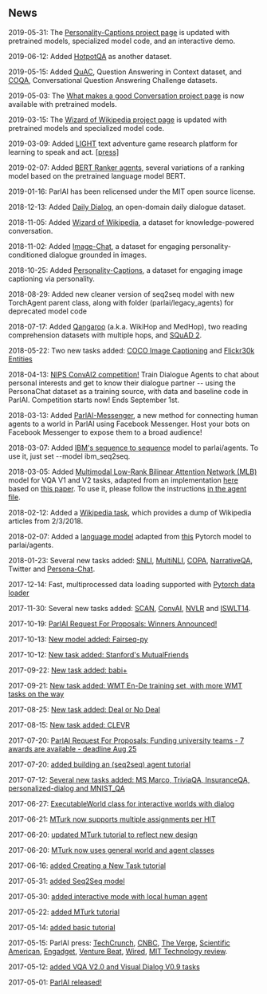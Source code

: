 ## News
2019-05-31: The [Personality-Captions project page](http://parl.ai/projects/personality_captions/) is updated with pretrained models, specialized model code, and an interactive demo.

2019-06-12: Added [HotpotQA](https://github.com/facebookresearch/ParlAI/tree/master/parlai/tasks/quac) as another dataset.

2019-05-15: Added [QuAC](https://github.com/facebookresearch/ParlAI/tree/master/parlai/tasks/quac), Question Answering in Context dataset, and [COQA](https://github.com/facebookresearch/ParlAI/tree/master/parlai/tasks/coqa), Conversational Question Answering Challenge datasets.

2019-05-03: The [What makes a good Conversation project page](https://parl.ai/projects/controllable_dialogue/) is now available with pretrained models.

2019-03-15: The [Wizard of Wikipedia project page](http://parl.ai/projects/wizard_of_wikipedia/) is updated with pretrained models and specialized model code.

2019-03-09: Added [LIGHT](http://parl.ai/projects/light) text adventure game research platform for learning to speak and act. [[press]](https://venturebeat.com/2019/03/08/facebook-ai-researchers-create-a-text-based-adventure-to-study-how-ai-speak-and-act/)

2019-02-07: Added [BERT Ranker agents](https://github.com/facebookresearch/ParlAI/tree/master/parlai/agents/bert_ranker), several variations of a ranking model based on the pretrained language model BERT.

2019-01-16: ParlAI has been relicensed under the MIT open source license.

2018-12-13: Added [Daily Dialog](https://github.com/facebookresearch/ParlAI/blob/master/parlai/tasks/dailydialog/agents.py), an open-domain daily dialogue dataset.

2018-11-05: Added [Wizard of Wikipedia](http://parl.ai/projects/wizard_of_wikipedia/), a dataset for knowledge-powered conversation.

2018-11-02: Added [Image-Chat](https://klshuster.github.io/image_chat/), a dataset for engaging personality-conditioned dialogue grounded in images.

2018-10-25: Added [Personality-Captions](https://arxiv.org/abs/1810.10665), a dataset for engaging image captioning via personality.

2018-08-29: Added new cleaner version of seq2seq model with new TorchAgent parent class, along with folder (parlai/legacy_agents) for deprecated model code

2018-07-17: Added [Qangaroo](http://qangaroo.cs.ucl.ac.uk/) (a.k.a. WikiHop and MedHop), two reading comprehension datasets with multiple hops, and [SQuAD 2](https://rajpurkar.github.io/SQuAD-explorer/).

2018-05-22: Two new tasks added: [COCO Image Captioning](http://cocodataset.org/#captions-2015) and [Flickr30k Entities](http://web.engr.illinois.edu/~bplumme2/Flickr30kEntities/)

2018-04-13: [NIPS ConvAI2 competition!](http://convai.io/) Train Dialogue Agents to chat about personal interests and get to know their dialogue partner -- using the PersonaChat dataset as a training source, with data and baseline code in ParlAI. Competition starts now! Ends September 1st.

2018-03-13: Added [ParlAI-Messenger](http://parl.ai/static/docs/messenger.html), a new method for connecting human agents to a world in ParlAI using Facebook Messenger. Host your bots on Facebook Messenger to expose them to a broad audience!

2018-03-07: Added [IBM's sequence to sequence](https://github.com/IBM/pytorch-seq2seq) model to parlai/agents. To use it, just set --model ibm_seq2seq.

2018-03-05: Added [Multimodal Low-Rank Bilinear Attention Network (MLB)](https://github.com/facebookresearch/ParlAI/blob/master/parlai/agents/mlb_vqa/mlb_vqa.py) model for VQA V1 and V2 tasks, adapted from an implementation [here](https://github.com/Cadene/vqa.pytorch) based on [this paper](https://arxiv.org/abs/1610.04325). To use it, please follow the instructions [in the agent file](https://github.com/facebookresearch/ParlAI/blob/master/parlai/agents/mlb_vqa/mlb_vqa.py).

2018-02-12: Added a [Wikipedia task](https://github.com/facebookresearch/ParlAI/blob/master/parlai/tasks/wikipedia/agents.py), which provides a dump of Wikipedia articles from 2/3/2018.

2018-02-07: Added a [language model](https://github.com/facebookresearch/ParlAI/blob/master/parlai/agents/language_model/language_model.py) adapted from [this](https://github.com/pytorch/examples/tree/master/word_language_model) Pytorch model to parlai/agents.

2018-01-23: Several new tasks added: [SNLI](https://nlp.stanford.edu/projects/snli/), [MultiNLI](https://arxiv.org/abs/1704.05426), [COPA](http://people.ict.usc.edu/~gordon/copa.html), [NarrativeQA](https://github.com/deepmind/narrativeqa), Twitter and [Persona-Chat](https://arxiv.org/abs/1801.07243).

2017-12-14: Fast, multiprocessed data loading supported with [Pytorch data loader](https://github.com/facebookresearch/ParlAI/blob/master/parlai/core/pytorch_data_teacher.py)

2017-11-30: Several new tasks added: [SCAN](https://github.com/brendenlake/SCAN), [ConvAI](http://convai.io/data/), [NVLR](http://lic.nlp.cornell.edu/nlvr/) and [ISWLT14](http://wit3.fbk.eu).

2017-10-19: [ParlAI Request For Proposals: Winners Announced!](https://research.fb.com/announcing-the-winners-of-the-facebook-parlai-research-awards/)

2017-10-13: [New model added: Fairseq-py](https://github.com/facebookresearch/fairseq-py)

2017-10-12: [New task added: Stanford's MutualFriends](https://stanfordnlp.github.io/cocoa/)

2017-09-22: [New task added: babi+](https://www.researchgate.net/publication/319128941_Challenging_Neural_Dialogue_Models_with_Natural_Data_Memory_Networks_Fail_on_Incremental_Phenomena)

2017-09-21: [New task added: WMT En-De training set, with more WMT tasks on the way](https://nlp.stanford.edu/projects/nmt/)

2017-08-25: [New task added: Deal or No Deal](https://github.com/facebookresearch/end-to-end-negotiator)

2017-08-15: [New task added: CLEVR](https://github.com/facebookresearch/ParlAI/blob/master/parlai/tasks/task_list.py)

2017-07-20: [ParlAI Request For Proposals: Funding university teams - 7 awards are available - deadline Aug 25](https://research.fb.com/programs/research-awards/proposals/parlai/)

2017-07-20: [added building an (seq2seq) agent tutorial](http://www.parl.ai/static/docs/seq2seq_tutorial.html)

2017-07-12: [Several new tasks added: MS Marco, TriviaQA, InsuranceQA, personalized-dialog and MNIST_QA](https://github.com/facebookresearch/ParlAI/blob/master/parlai/tasks/task_list.py)

2017-06-27: [ExecutableWorld class for interactive worlds with dialog](https://github.com/facebookresearch/ParlAI/pull/170)

2017-06-21: [MTurk now supports multiple assignments per HIT](https://github.com/facebookresearch/ParlAI/pull/156)

2017-06-20: [updated MTurk tutorial to reflect new design](http://parl.ai/static/docs/mturk.html)

2017-06-20: [MTurk now uses general world and agent classes](https://github.com/facebookresearch/ParlAI/pull/128)

2017-06-16: [added Creating a New Task tutorial](http://parl.ai/static/docs/task_tutorial.html)

2017-05-31: [added Seq2Seq model](https://github.com/facebookresearch/ParlAI/pull/96)

2017-05-30: [added interactive mode with local human agent](https://github.com/facebookresearch/ParlAI/pull/110)

2017-05-22: [added MTurk tutorial](http://parl.ai/static/docs/mturk.html)

2017-05-14: [added basic tutorial](http://parl.ai/static/docs/basic_tutorial.html)

2017-05-15: ParlAI press: [TechCrunch](https://techcrunch.com/2017/05/15/facebooks-parlai-is-where-researchers-will-push-the-boundaries-of-conversational-ai/), [CNBC](http://www.cnbc.com/2017/05/12/facebook-releases-parlai-to-speed-realistic-chat-bot-development.html), [The Verge](https://www.theverge.com/2017/5/15/15640886/facebook-parlai-chatbot-research-ai-chatbot), [Scientific American](https://www.scientificamerican.com/article/facebook-wants-to-make-chatbots-more-conversational/), [Engadget](https://www.engadget.com/2017/05/15/facebook-parlAI-chatbot-training/), [Venture Beat](https://venturebeat.com/2017/05/15/facebook-to-launch-parlai-a-testing-ground-for-ai-and-bots/), [Wired](https://www.wired.com/2017/05/inside-facebooks-training-ground-making-chatbots-chattier/), [MIT Technology review](https://www.technologyreview.com/s/607854/facebook-wants-to-merge-ai-systems-for-a-smarter-chatbot/).

2017-05-12: [added VQA V2.0 and Visual Dialog V0.9 tasks](https://github.com/facebookresearch/ParlAI/pull/54)

2017-05-01: [ParlAI released!](https://code.facebook.com/posts/266433647155520/parlai-a-new-software-platform-for-dialog-research/)

